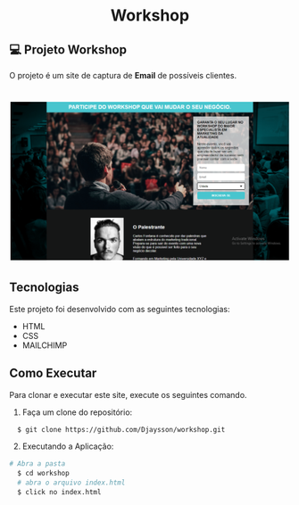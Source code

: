<h1  align="center">
 Workshop
</h1>


## 💻 Projeto Workshop

O projeto é um site de captura de
**Email** de possíveis clientes.



<h1 align="center">
    <img alt="Booster" title="Booster" src="./images/workshop.png" width="500px" />
</h1>

## Tecnologias

Este projeto foi desenvolvido com as seguintes tecnologias:

- HTML
- CSS
- MAILCHIMP


## Como Executar
Para clonar e executar este site,
execute os seguintes comando.

1. Faça um clone do repositório:

```sh
  $ git clone https://github.com/Djaysson/workshop.git
```
2. Executando a Aplicação:

```sh
# Abra a pasta
  $ cd workshop
  # abra o arquivo index.html
  $ click no index.html

```

